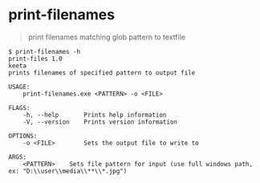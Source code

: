 # print-filenames
> print filenames matching glob pattern to textfile

```
$ print-filenames -h
print-files 1.0
keeta
prints filenames of specified pattern to output file

USAGE:
    print-filenames.exe <PATTERN> -o <FILE>

FLAGS:
    -h, --help       Prints help information
    -V, --version    Prints version information

OPTIONS:
    -o <FILE>        Sets the output file to write to

ARGS:
    <PATTERN>    Sets file pattern for input (use full windows path, ex: "D:\\user\\media\\**\\*.jpg")
```
